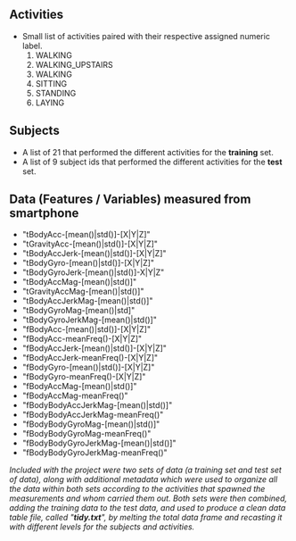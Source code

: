 ## Activities
- Small list of activities paired with their respective assigned numeric label.
    1. WALKING
    2. WALKING_UPSTAIRS
    3. WALKING
    4. SITTING
    5. STANDING
    6. LAYING

## Subjects
- A list of 21 that performed the different activities for the **training** set.
- A list of 9 subject ids that performed the different activities for the **test** set.

## Data (Features / Variables) measured from smartphone 
- "tBodyAcc-[mean()|std()]-[X|Y|Z]"
- "tGravityAcc-[mean()|std()]-[X|Y|Z]"
- "tBodyAccJerk-[mean()|std()]-[X|Y|Z]"
- "tBodyGyro-[mean()|std()]-[X|Y|Z]"
- "tBodyGyroJerk-[mean()|std()]-X|Y|Z"
- "tBodyAccMag-[mean()|std()]"
- "tGravityAccMag-[mean()|std()]"
- "tBodyAccJerkMag-[mean()|std()]"
- "tBodyGyroMag-[mean()|std]"
- "tBodyGyroJerkMag-[mean()|std()]"
- "fBodyAcc-[mean()|std()]-[X|Y|Z]"
- "fBodyAcc-meanFreq()-[X|Y|Z]"
- "fBodyAccJerk-[mean()|std()]-[X|Y|Z]"
- "fBodyAccJerk-meanFreq()-[X|Y|Z]"
- "fBodyGyro-[mean()|std()]-[X|Y|Z]"
- "fBodyGyro-meanFreq()-[X|Y|Z]"
- "fBodyAccMag-[mean()|std()]"
- "fBodyAccMag-meanFreq()"         
- "fBodyBodyAccJerkMag-[mean()|std()]"
- "fBodyBodyAccJerkMag-meanFreq()" 
- "fBodyBodyGyroMag-[mean()|std()]"
- "fBodyBodyGyroMag-meanFreq()"    
- "fBodyBodyGyroJerkMag-[mean()|std()]"
- "fBodyBodyGyroJerkMag-meanFreq()"

_Included with the project were two sets of data (a training set and test set of data), 
along with additional metadata which were used to organize all the data within both sets
according to the activities that spawned the measurements and whom carried them out.
Both sets were then combined, adding the training data to the test data, and used to 
produce a clean data table file, called "**tidy.txt**", by melting the total data frame 
and recasting it with different levels for the subjects and activities._
